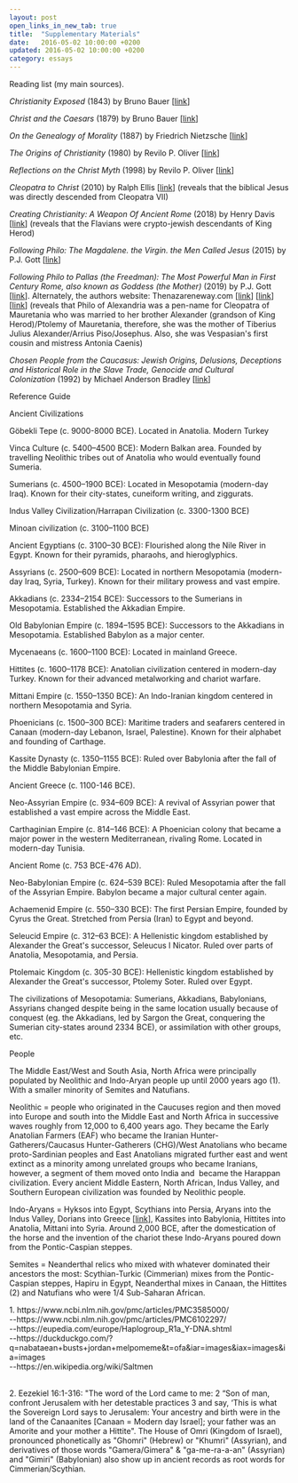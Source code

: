```yaml
---
layout: post
open_links_in_new_tab: true
title:  "Supplementary Materials"
date:   2016-05-02 10:00:00 +0200
updated: 2016-05-02 10:00:00 +0200
category: essays
---
```


<p>Reading list (my main sources).&nbsp;</p><p><i>Christianity Exposed</i>&nbsp;(1843) by Bruno Bauer [<a href="https://play.google.com/store/books/details?id=mrP4MDmYNXkC&amp;rdid=book-mrP4MDmYNXkC&amp;rdot=1" rel="nofollow" target="_blank">link</a>]</p><p><i>Christ and the Caesars</i>&nbsp;(1879) by Bruno Bauer [<a href="http://www.sidneyrigdon.com/vern/1879BaurEng.htm" rel="nofollow" target="_blank">link</a>]</p><p><i>On the Genealogy of Morality</i>&nbsp;(1887) by Friedrich Nietzsche [<a href="https://archive.org/details/GenealogyOfMorals" rel="nofollow" target="_blank">link</a>]</p><p><i>The Origins of Christianity&nbsp;</i>(1980)<i>&nbsp;</i>by Revilo P. Oliver [<a href="https://archive.org/details/the-origins-of-christianity-by-revilo-p-oliver-z-lib.org" rel="nofollow" target="_blank">link</a>]</p><p><i>Reflections on the Christ Myth</i>&nbsp;(1998) by Revilo P. Oliver [<a href="https://dn790004.ca.archive.org/0/items/reflections-on-the-christ-myth-by-revilo-pendleton-oliver-z-lib.org/Reflections%20on%20the%20Christ%20Myth%20by%20Revilo%20Pendleton%20Oliver%20%28z-lib.org%29.pdf" rel="nofollow" target="_blank">link</a>]</p><p><i>Cleopatra to Christ</i>&nbsp;(2010) by Ralph Ellis [<a href="https://www.google.com/books/edition/Cleopatra_to_Christ/T7sqfHyWPuQC?hl=en&amp;gbpv=1&amp;dq=cleopatra+to+christ&amp;printsec=frontcover" rel="nofollow" target="_blank">link</a>] (reveals that the biblical Jesus was directly descended from Cleopatra VII)</p><p><i>Creating Christianity: A Weapon Of Ancient Rome</i>&nbsp;(2018) by Henry Davis [<a href="https://books.google.com/books/about/Creating_Christianity_A_Weapon_Of_Ancien.html?id=-M1VEAAAQBAJ" rel="nofollow" target="_blank">link</a>] (reveals that the Flavians were crypto-jewish descendants of King Herod)</p><p><i>Following Philo: The Magdalene. the Virgin. the Men Called Jesus</i>&nbsp;(2015) by P.J. Gott [<a href="https://www.amazon.com/Following-Philo-Magdalene-Virgin-Called/dp/1934223069" rel="nofollow" target="_blank">link</a>]&nbsp;</p><p><i>Following Philo to Pallas (the Freedman): The Most Powerful Man in First Century Rome, also known as Goddess (the Mother)&nbsp;</i>(2019) by P.J. Gott [<a href="https://www.amazon.com/Following-Philo-Pallas-Freedman-Powerful-ebook/dp/B07PXKQGYG/" rel="nofollow" target="_blank">link</a>]. Alternately, the authors website: Thenazareneway.com [<a href="https://web.archive.org/web/20100313155615/http://www.thenazareneway.com/Caesar%27s%20Messiah%20Commentary.htm" rel="nofollow" target="_blank">link</a>] [<a href="https://web.archive.org/web/20230321143128/http://thenazareneway.com/Philo%27s%20Exegesis.htm" rel="nofollow" target="_blank">link</a>] [<a href="https://web.archive.org/web/20230913204543/http://thenazareneway.com/MM%20Chart.htm" rel="nofollow" target="_blank">link</a>] (reveals that Philo of Alexandria was a pen-name for Cleopatra of Mauretania who was married to her brother Alexander (grandson of King Herod)/Ptolemy of Mauretania, therefore, she was the mother of Tiberius Julius Alexander/Arrius Piso/Josephus. Also, she was&nbsp;Vespasian's first cousin and mistress Antonia Caenis)</p><p><i>Chosen People from the Caucasus: Jewish Origins, Delusions, Deceptions and Historical Role in the Slave Trade, Genocide and Cultural Colonization&nbsp;</i>(1992) by Michael Anderson Bradley [<a href="https://www.amazon.com/Chosen-People-Caucasus-Deceptions-Historical/dp/0883781476" rel="nofollow" target="_blank">link</a>]&nbsp;</p><p>Reference Guide</p><p>Ancient Civilizations</p><p>Göbekli Tepe (c. 9000-8000 BCE). Located in Anatolia. Modern Turkey</p><p>Vinca Culture (c. 5400–4500 BCE): Modern Balkan area. Founded by travelling Neolithic tribes out of Anatolia who would eventually found Sumeria.</p><p>Sumerians (c. 4500–1900 BCE): Located in Mesopotamia (modern-day Iraq). Known for their city-states, cuneiform writing, and ziggurats.</p><p>Indus Valley Civilization/Harrapan Civilization (c. 3300-1300 BCE)</p><p>Minoan civilization (c. 3100–1100 BCE)</p><p>Ancient Egyptians (c. 3100–30 BCE): Flourished along the Nile River in Egypt. Known for their pyramids, pharaohs, and hieroglyphics.</p><p>Assyrians (c. 2500–609 BCE): Located in northern Mesopotamia (modern-day Iraq, Syria, Turkey). Known for their military prowess and vast empire.</p><p>Akkadians (c. 2334–2154 BCE): Successors to the Sumerians in Mesopotamia. Established the Akkadian Empire.</p><p>Old Babylonian Empire (c. 1894–1595 BCE): Successors to the Akkadians in Mesopotamia. Established Babylon as a major center.</p><p>Mycenaeans (c. 1600–1100 BCE): Located in mainland Greece.</p><p>Hittites (c. 1600–1178 BCE): Anatolian civilization centered in modern-day Turkey. Known for their advanced metalworking and chariot warfare.</p><p>Mittani Empire (c. 1550–1350 BCE): An Indo-Iranian kingdom centered in northern Mesopotamia and Syria.</p><p>Phoenicians (c. 1500–300 BCE): Maritime traders and seafarers centered in Canaan (modern-day Lebanon, Israel, Palestine). Known for their alphabet and founding of Carthage.</p><p>Kassite Dynasty (c. 1350–1155 BCE): Ruled over Babylonia after the fall of the Middle Babylonian Empire.</p><p>Ancient Greece (c. 1100-146 BCE).&nbsp;</p><p>Neo-Assyrian Empire (c. 934–609 BCE): A revival of Assyrian power that established a vast empire across the Middle East.</p><p>Carthaginian Empire (c. 814–146 BCE): A Phoenician colony that became a major power in the western Mediterranean, rivaling Rome. Located in modern-day Tunisia.</p><p>Ancient Rome (c. 753 BCE-476 AD).</p><p>Neo-Babylonian Empire (c. 624–539 BCE): Ruled Mesopotamia after the fall of the Assyrian Empire. Babylon became a major cultural center again.</p><p>Achaemenid Empire (c. 550–330 BCE): The first Persian Empire, founded by Cyrus the Great. Stretched from Persia (Iran) to Egypt and beyond.</p><p>Seleucid Empire (c. 312–63 BCE): A Hellenistic kingdom established by Alexander the Great's successor, Seleucus I Nicator. Ruled over parts of Anatolia, Mesopotamia, and Persia.</p><p>Ptolemaic Kingdom (c. 305-30 BCE): Hellenistic kingdom established by Alexander the Great's successor, Ptolemy Soter. Ruled over Egypt.</p><p>The civilizations of Mesopotamia: Sumerians, Akkadians, Babylonians, Assyrians changed despite being in the same location usually because of conquest (eg. the Akkadians, led by Sargon the Great, conquering the Sumerian city-states around 2334 BCE), or assimilation with other groups, etc.</p><p>People</p><div><p>The Middle East/West and South Asia, North Africa were principally populated by Neolithic and Indo-Aryan people up until 2000 years ago (1). With a smaller minority of Semites and Natufians.</p><p>Neolithic = people who originated in the Caucuses region and then moved into Europe and south into the Middle East and North Africa in successive waves roughly from 12,000 to 6,400 years ago. They became the Early Anatolian Farmers (EAF) who became the Iranian Hunter-Gatherers/Caucasus Hunter-Gatherers (CHG)/West Anatolians who became proto-Sardinian peoples and East Anatolians migrated further east and went extinct as a minority among unrelated groups who became Iranians, however, a segment of them moved onto India and&nbsp; became the Harappan civilization. Every ancient Middle Eastern, North African, Indus Valley, and Southern European civilization was founded by Neolithic people.&nbsp;</p><p>Indo-Aryans = Hyksos into Egypt, Scythians into Persia, Aryans into the Indus Valley, Dorians into Greece [<a href="https://www.perseus.tufts.edu/hopper/text?doc=Perseus%3Atext%3A1999.04.0009%3Achapter%3D6%3Asection%3D2#:~:text=The%20Greeks%20believed%20the%20ancestors,Dorian%20invasion”%20actually%20took%20place." rel="nofollow" target="_blank">link</a>], Kassites into Babylonia, Hittites into Anatolia, Mittani into Syria. Around 2,000 BCE, after the domestication of the horse and the invention of the chariot these Indo-Aryans poured down from the Pontic-Caspian steppes.&nbsp;</p><p>Semites = Neanderthal relics who mixed with whatever dominated their ancestors the most: Scythian-Turkic (Cimmerian) mixes from the Pontic-Caspian steppes, Hapiru in Egypt, Neanderthal mixes in Canaan, the Hittites (2) and Natufians who were 1/4 Sub-Saharan African.</p>1. https://www.ncbi.nlm.nih.gov/pmc/articles/PMC3585000/<br />--https://www.ncbi.nlm.nih.gov/pmc/articles/PMC6102297/</div><div>--https://eupedia.com/europe/Haplogroup_R1a_Y-DNA.shtml<br />--https://duckduckgo.com/?q=nabataean+busts+jordan+melpomeme&amp;t=ofa&amp;iar=images&amp;iax=images&amp;ia=images<br /></div><div>--https://en.wikipedia.org/wiki/Saltmen</div><div><br /></div><p>2. Eezekiel 16:1-316: "The word of the Lord came to me: 2 “Son of man, confront Jerusalem with her detestable practices 3 and say, ‘This is what the Sovereign Lord says to Jerusalem: Your ancestry and birth were in the land of the Canaanites [Canaan = Modern day Israel]; your father was an Amorite and your mother a Hittite".&nbsp;The House of Omri (Kingdom of Israel), pronounced phonetically as "Ghomri" (Hebrew) or "Khumri" (Assyrian), and derivatives of those words "Gamera/Gimera" &amp; "ga-me-ra-a-an" (Assyrian) and "Gimiri" (Babylonian) also show up in ancient records as root words for Cimmerian/Scythian.</p>
